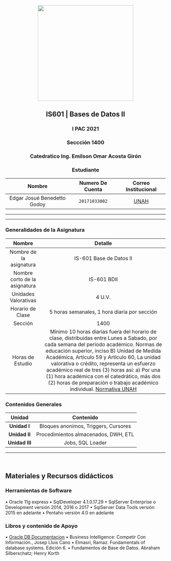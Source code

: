 <div align="center">
    <img src="https://www.hn.cl/wp-content/uploads/2020/11/BDM-1.png" width="300px"> </img> 
    
<!-- Encabezado -->
## IS601 | Bases de Datos II
### I PAC 2021  
### Seccción 1400
### Catedratico **Ing. Emilson Omar Acosta Girón**

### Estudiante 
| Nombre | Numero De Cuenta | Correo Institucional |
|:-------------:| :-----:|:-----:|
| Edgar Josué Benedetto Godoy | `20171033802` | [UNAH](mailto:edgar.benedetto@unah.hn) |

</div>

_______
_______

### Generalidades de la Asignatura

| Nombre | Detalle |
|:------:|:-------:|
| Nombre de la asignatura | IS-601 Base de Datos II |
| Nombre corto de la asignatura | IS-601 BDII |
| Unidades Valorativas | 4 U.V. |
| Horario de Clase | 5 horas semanales, 1 hora diaria por sección | 
| Sección | 1400 | 
| Horas de Estudio | Mínimo 10 horas diarias fuera del horario de clase, distribuidas entre Lunes a Sabado, por cada semana del periodo académico. Normas de educación superior, inciso B) Unidad de Medida Académica, Artículo 59 y Artículo 60, La unidad valorativa o crédito, representa un esfuerzo académico real de tres (3) horas así: a) Por una (1) hora  académica con el catedrático, más dos (2) horas de preparación o trabajo académico individual. [Normativa UNAH](https://des.unah.edu.hn/repositorio/normativa) 

### Contenidos Generales
| Unidad | Contenido |
|:------:|:---------:|
| **Unidad I** | Bloques anonimos, Triggers, Cursores  |
| **Unidad II**| Procedimientos almacenados, DWH, ETL  |
| **Unidad III**| Jobs, SQL Loader |

______

<br>

## Materiales y Recursos didácticos

### Herramientas de Software
• Oracle 11g express
• SqlDeveloper 4.1.0.17.29
• SqlServer Enterprise o Development versión 2014, 2016 o 2017
• SqlServer Data Tools versión 2015 en adelante
• Pentaho versión 4.0 en adelante

### Libros y contenido de Apoyo
• [Oracle DB Documentacion](https://docs.oracle.com/cd/E11882_01/index.htm)
• Business Intelligence: Competir Con Información., Josep Lluis Cano
• Elmasri, Ramaz. Fundamentals of database systems. Edición 6.
• Fundamentos de Base de Datos. Abraham Silberschatz; Henry Korth